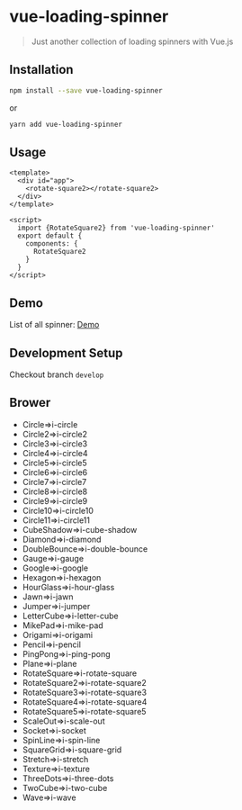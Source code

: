 # vue-loading-spinner

> Just another collection of loading spinners with Vue.js

## Installation

``` bash
npm install --save vue-loading-spinner
```
or

``` bash
yarn add vue-loading-spinner
```

## Usage

``` vue
<template>
  <div id="app">
    <rotate-square2></rotate-square2>
  </div>
</template>

<script>
  import {RotateSquare2} from 'vue-loading-spinner'
  export default {
    components: {
      RotateSquare2
    }
  }
</script>
```

## Demo

List of all spinner: [Demo](https://nguyenvanduocit.github.io/vue-loading-spinner/)

## Development Setup

Checkout branch `develop`

## Brower
* Circle=>i-circle
* Circle2=>i-circle2
* Circle3=>i-circle3
* Circle4=>i-circle4
* Circle5=>i-circle5
* Circle6=>i-circle6
* Circle7=>i-circle7
* Circle8=>i-circle8
* Circle9=>i-circle9
* Circle10=>i-circle10
* Circle11=>i-circle11
* CubeShadow=>i-cube-shadow
* Diamond=>i-diamond
* DoubleBounce=>i-double-bounce
* Gauge=>i-gauge
* Google=>i-google
* Hexagon=>i-hexagon
* HourGlass=>i-hour-glass
* Jawn=>i-jawn
* Jumper=>i-jumper
* LetterCube=>i-letter-cube
* MikePad=>i-mike-pad
* Origami=>i-origami
* Pencil=>i-pencil
* PingPong=>i-ping-pong
* Plane=>i-plane
* RotateSquare=>i-rotate-square
* RotateSquare2=>i-rotate-square2
* RotateSquare3=>i-rotate-square3
* RotateSquare4=>i-rotate-square4
* RotateSquare5=>i-rotate-square5
* ScaleOut=>i-scale-out
* Socket=>i-socket
* SpinLine=>i-spin-line
* SquareGrid=>i-square-grid
* Stretch=>i-stretch
* Texture=>i-texture
* ThreeDots=>i-three-dots
* TwoCube=>i-two-cube
* Wave=>i-wave
